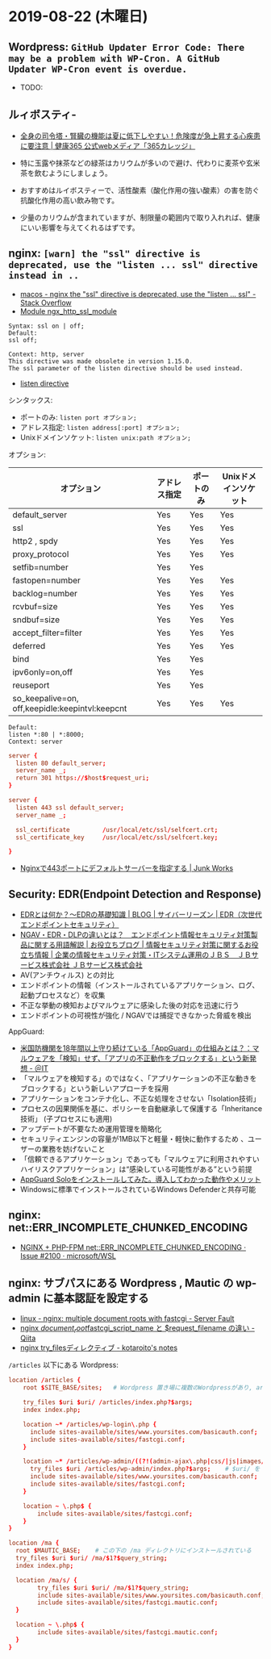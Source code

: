 # 2019-08-22 (木曜日)

## Wordpress: `GitHub Updater Error Code: There may be a problem with WP-Cron. A GitHub Updater WP-Cron event is overdue.`

- TODO:

## ルィボスティ-

- [全身の司令塔・腎臓の機能は夏に低下しやすい！危険度が急上昇する心疾患に要注意 | 健康365 公式webメディア「365カレッジ」](https://365.college/kenko365_5419.html)

- 特に玉露や抹茶などの緑茶はカリウムが多いので避け、代わりに麦茶や玄米茶を飲むようにしましょう。
- おすすめはルイボスティーで、活性酸素（酸化作用の強い酸素）の害を防ぐ抗酸化作用の高い飲み物です。
- 少量のカリウムが含まれていますが、制限量の範囲内で取り入れれば、健康にいい影響を与えてくれるはずです。

## nginx: `[warn] the "ssl" directive is deprecated, use the "listen ... ssl" directive instead in ..`

- [macos - nginx the "ssl" directive is deprecated, use the "listen ... ssl" - Stack Overflow](https://stackoverflow.com/questions/51703109/nginx-the-ssl-directive-is-deprecated-use-the-listen-ssl)
- [Module ngx_http_ssl_module](http://nginx.org/en/docs/http/ngx_http_ssl_module.html)

~~~text
Syntax: ssl on | off;
Default:
ssl off;

Context: http, server
This directive was made obsolete in version 1.15.0. 
The ssl parameter of the listen directive should be used instead.
~~~

- [listen directive](http://nginx.org/en/docs/http/ngx_http_core_module.html#listen)

シンタックス:

- ポートのみ:   `listen port オプション;`
- アドレス指定: `listen address[:port] オプション;`
- Unixドメインソケット: `listen unix:path オプション;`


オプション:

| オプション                                        |  アドレス指定 | ポートのみ | Unixドメインソケット |
| ----------------------------------------------- | ---- | ----- | ---- |
| default_server                                  |  Yes   |  Yes   |  Yes   |
| ssl                                             |  Yes   |  Yes   |  Yes   |
| http2 , spdy                                    |  Yes   |  Yes   |  Yes   |
| proxy_protocol                                  |  Yes   |  Yes   |  Yes   |
| setfib=number                                   |  Yes   |  Yes   |       |
| fastopen=number                                 |  Yes   |  Yes   |  Yes   |
| backlog=number                                  |  Yes   |  Yes   |  Yes   |
| rcvbuf=size                                     |  Yes   |  Yes   |  Yes   |
| sndbuf=size                                     |  Yes   |  Yes   |  Yes   |
| accept_filter=filter                            |  Yes   |  Yes   |  Yes   |
| deferred                                        |  Yes   |  Yes   |  Yes   |
| bind                                            |  Yes   |  Yes   |       |
| ipv6only=on,off                                 |  Yes   |  Yes   |       |
| reuseport                                       |  Yes   |  Yes   |       |
| so_keepalive=on, off,keepidle:keepintvl:keepcnt |  Yes   |  Yes   |  Yes   |

~~~text
Default:
listen *:80 | *:8000;
Context: server
~~~

~~~conf
server {
  listen 80 default_server;
  server_name _;
  return 301 https://$host$request_uri;
}

server {
  listen 443 ssl default_server;
  server_name _;

  ssl_certificate         /usr/local/etc/ssl/selfcert.crt;
  ssl_certificate_key     /usr/local/etc/ssl/selfcert.key;

}
~~~

- [Nginxで443ポートにデフォルトサーバーを指定する | Junk Works](https://www.junk-works.science/specify-default-server-on-nginx/)


## Security: EDR(Endpoint Detection and Response)

- [EDRとは何か？〜EDRの基礎知識 | BLOG | サイバーリーズン | EDR（次世代エンドポイントセキュリティ）](https://www.cybereason.co.jp/blog/edr/2224/)
- [NGAV・EDR・DLPの違いとは？　エンドポイント情報セキュリティ対策製品に関する用語解説 | お役立ちブログ | 情報セキュリティ対策に関するお役立ち情報 | 企業の情報セキュリティ対策・ITシステム運用のＪＢＳ　ＪＢサービス株式会社 ＪＢサービス株式会社](https://www.jbsvc.co.jp/useful/security/endpoint_vocabulary.html)
- AV(アンチウィルス) との対比
- エンドポイントの情報（インストールされているアプリケーション、ログ、起動プロセスなど）を収集
- 不正な挙動の検知およびマルウェアに感染した後の対応を迅速に行う
- エンドポイントの可視性が強化 / NGAVでは捕捉できなかった脅威を検出

AppGuard:

- [米国防機関を18年間以上守り続けている「AppGuard」の仕組みとは？：マルウェアを「検知」せず、「アプリの不正動作をブロックする」という新発想 - ＠IT](https://www.atmarkit.co.jp/ait/articles/1807/06/news099.html)
- 「マルウェアを検知する」のではなく、「アプリケーションの不正な動きをブロックする」という新しいアプローチを採用
- アプリケーションをコンテナ化し、不正な処理をさせない「Isolation技術」
- プロセスの因果関係を基に、ポリシーを自動継承して保護する「Inheritance技術」  (子プロセスにも適用)
- アップデートが不要なため運用管理を簡略化
- セキュリティエンジンの容量が1MB以下と軽量・軽快に動作するため 、ユーザーの業務を妨げないこと
- 「信頼できるアプリケーション」であっても「マルウェアに利用されやすいハイリスクアプリケーション」は“感染している可能性がある”という前提
- [AppGuard Soloをインストールしてみた。導入してわかった動作やメリット](https://ag.cybersecurity-jp.com/appguard-solo-install/)
- Windowsに標準でインストールされているWindows Defenderと共存可能

## nginx: net::ERR_INCOMPLETE_CHUNKED_ENCODING

- [NGINX + PHP-FPM net::ERR_INCOMPLETE_CHUNKED_ENCODING · Issue #2100 · microsoft/WSL](https://github.com/Microsoft/WSL/issues/2100)

## nginx: サブパスにある Wordpress , Mautic の wp-admin  に基本認証を設定する

- [linux - nginx: multiple document roots with fastcgi - Server Fault](https://serverfault.com/questions/317641/nginx-multiple-document-roots-with-fastcgi)
- [nginx $document_root$fastcgi_script_name と $request_filename の違い - Qiita](https://qiita.com/kotarella1110/items/3b0bd84fdb55276f37d9)
- [nginx try_filesディレクティブ - kotaroito's notes](http://kotaroito.hatenablog.com/entry/2016/03/10/125448)

`/articles` 以下にある Wordpress:

~~~conf
location /articles {
    root $SITE_BASE/sites;   # Wordpress 置き場に複数のWordpressがあり, articles がその一つ

    try_files $uri $uri/ /articles/index.php?$args;
    index index.php;

    location ~* /articles/wp-login\.php {
      include sites-available/sites/www.yoursites.com/basicauth.conf;       # 基本認証
      include sites-available/sites/fastcgi.conf;
    }

    location ~* /articles/wp-admin/((?!(admin-ajax\.php|css/|js|images/)).)*$ {
      try_files $uri /articles/wp-admin/index.php?$args;    # $uri/ を try_files すると /articles/wp-admin/ で "Primary script unknown"
      include sites-available/sites/www.yoursites.com/basicauth.conf;       # 基本認証
      include sites-available/sites/fastcgi.conf;
    }

    location ~ \.php$ {
        include sites-available/sites/fastcgi.conf;
    }
}
~~~

~~~conf
location /ma {
  root $MAUTIC_BASE;    # この下の /ma ディレクトリにインストールされている
  try_files $uri $uri/ /ma/$1?$query_string;
  index index.php;

  location /ma/s/ {
        try_files $uri $uri/ /ma/$1?$query_string;
        include sites-available/sites/www.yoursites.com/basicauth.conf;       # 基本認証
        include sites-available/sites/fastcgi.mautic.conf;
  }

  location ~ \.php$ {
        include sites-available/sites/fastcgi.mautic.conf;
  }
}
